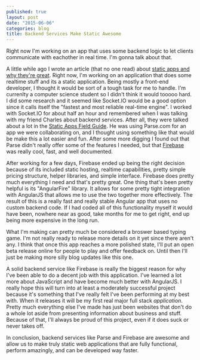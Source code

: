 ```yaml
---
published: true
layout: post
date: "2015-06-06"
categories: blog
title: Backend Services Make Static Awesome
---
```


Right now I'm working on an app that uses some backend logic to let clients communicate with eachother in real time. I'm gonna talk about that.

A little while ago I wrote an article (that no one read) about [static apps and why they're great](http://kamranpayne.com/blog/2015/04/16/static/). Right now, I'm working on an application that does some realtime stuff and its a static application. Being mostly a front-end developer, I thought it would be sort of a tough task for me to handle. I'm currenlty a computer science student so I didn't think it would tooooo hard. I did some research and it seemed like Socket.IO would be a good option since it calls itself the "fastest and most reliable real-time engine". I worked with Socket.IO for about half an hour and remembered when I was talking with my friend Charles about backend services. After all, they were talked about a lot in the [Static Apps Field Guide](http://staticapps.org). He was using Parse.com for an app we were collaborating on, and I thought using something like that would be make this a lot easier and fun. After some more digging I found out that Parse didn't really offer some of the features I needed, but that [Firebase](http://firebase.com) was really cool, fast, and well documented. 

After working for a few days, Firebase ended up being the right decision because of its included static hosting, realtime capabilities, pretty simple pricing structure, helper libraries, and simple interface. Firebase does pretty much everything I need and that's pretty great. One thing that's been pretty helpful is its "AngularFire" library. It allows for some pretty tight integration with AngularJS that allows me to use the two together more effectively. The result of this is a really fast and really stable Angular app that uses no custom backend code. If I had coded all of this functionality myself it would have been, nowhere near as good, take months for me to get right, end up being more expensive in the long run. 

What I'm making can pretty much be considered a broswer based typing game. I'm not really ready to release more details on it yet since there aren't any. I think that once this app reaches a more polished state, I'll put an open beta release online for people to play and offer feedback on. Until then I'll just be making more silly blog updates like this one.

A solid backend service like Firebase is really the biggest reason for why I've been able to do a decent job with this application. I've learned a lot more about JavaScript and have become much better with AngularJS. I really hope this will turn into at least a moderately successful project because it's something that I've really felt I've been performing at my best with. When it releases it will be my first real major full stack *application*. Pretty much everything else I've made has just been websites that don't do a whole lot aside from presenting information about business and stuff. Because of that, I'll always be proud of this project, even if it does suck or never takes off. 

In conclusion, backend services like Parse and Firebase are awesome and allow us to make truly static web applications that are fully functional, perform amazingly, and can be developed way faster.